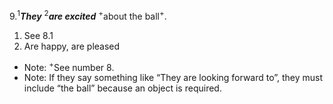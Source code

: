 9.<sup>1</sup>***They*** <sup>2</sup>***are excited*** <sup>+</sup>about the ball<sup>+</sup>.
1. See 8.1
2. Are happy, are pleased

- Note: <sup>+</sup>See number 8.
- Note: If they say something like “They are looking forward to”, they must include “the ball” because an object is required.
